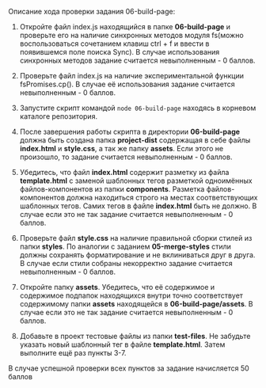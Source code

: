 Описание хода проверки задания 06-build-page:

1. Откройте файл index.js находящийся в папке **06-build-page** и проверьте его на наличие синхронных методов модуля fs(можно воспользоваться сочетанием клавиш ctrl + f и ввести в появившемся поле поиска Sync). В случае использования синхронных методов задание считается невыполненным - 0 баллов.

2. Проверьте файл index.js на наличие экспериментальной функции fsPromises.cp(). В случае её использования задание считается невыполненным - 0 баллов.

3. Запустите скрипт командой ```node 06-build-page``` находясь в корневом каталоге репозитория.

4. После завершения работы скрипта в директории **06-build-page** должна быть создана папка **project-dist** содержащая в себе файлы **index.html** и **style.css**, а так же папку **assets**. Если этого не произошло, то задание считается невыполненным - 0 баллов.

5. Убедитесь, что файл **index.html** содержит разметку из файла **template.html** с заменой шаблонных тегов разметкой одноимённых файлов-компонентов из папки **components**. Разметка файлов-компонентов должна находиться строго на местах соответствующих шаблонных тегов. Самих тегов в файле **index.html** быть не должно. В случае если это не так задание считается невыполненным - 0 баллов.

6. Проверьте файл **style.css** на наличие правильной сборки стилей из папки **styles**. По аналогии с заданием **05-merge-styles** стили должны сохранять форматирование и не вклиниваться друг в друга. В случае если стили собраны некорректно задание считается невыполненным - 0 баллов. 


7. Откройте папку **assets**. Убедитесь, что её содержимое и содержимое подпапок находящихся внутри точно соответствует содержимому папки **assets** находящейся в **06-build-page/assets**. В случае если это не так задание считается невыполненным - 0 баллов. 

8. Добавьте в проект тестовые файлы из папки **test-files**. Не забудьте указать новый шаблонный тег в файле  **template.html**. Затем выполните ещё раз пункты 3-7. 

В случае успешной проверки всех пунктов за задание начисляется 50 баллов
